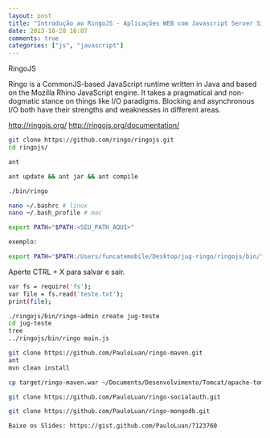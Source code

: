 ```yaml
---
layout: post
title: "Introdução ao RingoJS - Aplicações WEB com Javascript Server Side"
date: 2013-10-28 16:07
comments: true
categories: ["js", "javascript"]
---
```


RingoJS 

Ringo is a CommonJS-based JavaScript runtime written in Java and based on the Mozilla Rhino JavaScript engine. It takes a pragmatical and non-dogmatic stance on things like I/O paradigms. Blocking and asynchronous I/O both have their strengths and weaknesses in different areas.

<!-- more -->
http://ringojs.org/
http://ringojs.org/documentation/


```  bash Clone o repositório
git clone https://github.com/ringo/ringojs.git
cd ringojs/
```

``` bash Execute este comando para ver as possíveis funções a serem executadas.
ant
```

``` bash Compilando o Ringo.
ant update && ant jar && ant compile
```

``` bash Execute o Modo iterativo
./bin/ringo
```

``` bash 
nano ~/.bashrc # linux
nano ~/.bash_profile # mac
```

``` bash Adicione na última linha do arquivo os executáveis
export PATH="$PATH:<SEU_PATH_AQUI>"

exemplo:

export PATH="$PATH:/Users/funcatemobile/Desktop/jug-ringo/ringojs/bin/"
```

Aperte CTRL + X para salvar e sair.


```  bash Imprimindo um arquivo de texto
var fs = require('fs');
var file = fs.read('teste.txt');
print(file);
```


``` bash Criando app com o ringo-admin
./ringojs/bin/ringo-admin create jug-teste
cd jug-teste
tree
../ringojs/bin/ringo main.js
```

``` bash Clonando o repositório com o template do maven.
git clone https://github.com/PauloLuan/ringo-maven.git
ant
mvn clean install
```

``` bash Colocando em produção no Tomcat
cp target/ringo-maven.war ~/Documents/Desenvolvimento/Tomcat/apache-tomcat-7.0.32/webapps/
```

``` bash Módulo de autenticação Social utilizando um projeto Java.
git clone https://github.com/PauloLuan/ringo-socialauth.git
```


``` bash Crud com MongoDB usando Java Driver!
git clone https://github.com/PauloLuan/ringo-mongodb.git
```

``` bash 
Baixe os Slides: https://gist.github.com/PauloLuan/7123760
```